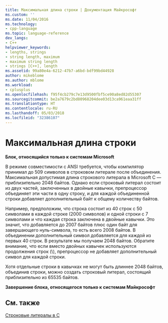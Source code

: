 ```yaml
---
title: Максимальная длина строки | Документация Майкрософт
ms.custom: ''
ms.date: 11/04/2016
ms.technology:
- cpp-language
ms.topic: language-reference
dev_langs:
- C++
helpviewer_keywords:
- lengths, strings
- string length, maximum
- maximum string length
- strings [C++], length
ms.assetid: 99a80e4a-6212-47b7-a6bd-bdf99bd44928
author: mikeblome
ms.author: mblome
ms.workload:
- cplusplus
ms.openlocfilehash: f95f4cb279c7e13d9500fbf5ce90a8ed82d55307
ms.sourcegitcommit: be2a7679c2bd80968204dee03d13ca961eaa31ff
ms.translationtype: HT
ms.contentlocale: ru-RU
ms.lasthandoff: 05/03/2018
ms.locfileid: "32386107"
---
```

# <a name="maximum-string-length"></a>Максимальная длина строки
**Блок, относящийся только к системам Microsoft**  
  
 В режиме совместимости с ANSI требуется, чтобы компилятор принимал до 509 символов в строковом литерале после объединения. Максимальная допустимая длина строкового литерала в Microsoft C — приблизительно 2048 байтов. Однако если строковый литерал состоит из двух частей, заключенных в двойные кавычки, препроцессор объединяет эти части в одну строку, и для каждой объединенной строки добавляет дополнительный байт к общему количеству байтов.  
  
 Например, предположим, что строка состоит из 40 строк с 50 символами в каждой строке (2000 символов) и одной строки с 7 символами и что каждая строка заключена в двойные кавычки. Это значит, что добавляется до 2007 байтов плюс один байт для завершающего нуль-символа, то есть всего 2008 байтов. В объединении дополнительный символ добавляется для каждой из первых 40 строк. В результате мы получаем 2048 байтов. Обратите внимание, что если вместо двойных кавычек используются продолжения строк (\\), препроцессор не добавляет дополнительный символ для каждой строки.  
  
 Хотя отдельные строки в кавычках не могут быть длиннее 2048 байтов, объединив строки, можно создать строковый литерал, состоящий приблизительно из 65535 байтов.  
  
 **Завершение блока, относящегося только к системам Майкрософт**  
  
## <a name="see-also"></a>См. также  
 [Строковые литералы в C](../c-language/c-string-literals.md)